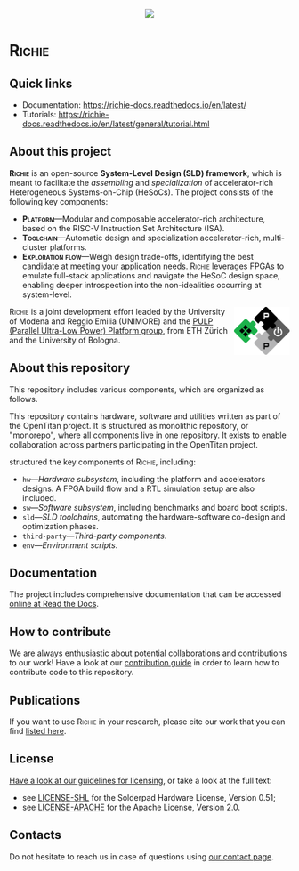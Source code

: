 <figure>
  <p align="center">
  <img
  src="https://richie-docs.readthedocs.io/en/latest/_images/richie.png"
  width="750px"
  </p>
</figure>

# <span style="font-variant:small-caps;">Richie</span>

## Quick links
- Documentation: https://richie-docs.readthedocs.io/en/latest/
- Tutorials: https://richie-docs.readthedocs.io/en/latest/general/tutorial.html

## About this project
<span style="font-variant:small-caps;">**Richie**</span> is an open-source **System-Level Design (SLD) framework**, which is meant to facilitate the _assembling_ and _specialization_ of accelerator-rich Heterogeneous Systems-on-Chip (HeSoCs).
The project consists of the following key components:
- <span style="font-variant:small-caps;">**Platform**</span>—Modular and composable accelerator-rich architecture, based on the RISC-V Instruction Set Architecture (ISA).
- <span style="font-variant:small-caps;">**Toolchain**</span>—Automatic design and specialization accelerator-rich, multi-cluster platforms.
- <span style="font-variant:small-caps;">**Exploration flow**</span>—Weigh design trade-offs, identifying the best candidate at meeting your application needs. <span style="font-variant:small-caps;">Richie</span> leverages FPGAs to emulate full-stack applications and navigate the HeSoC design space, enabling deeper introspection into the non-idealities occurring at system-level.

<a href="https://pulp-platform.org">
<img src="img/pulp_logo_icon.svg" alt="Logo" width="100" align="right">
</a>

<span style="font-variant:small-caps;">Richie</span> is a joint development effort leaded by the University of Modena and Reggio Emilia (UNIMORE) and the [PULP (Parallel Ultra-Low Power) Platform group](https://pulp-platform.org/index.html), from ETH Zürich and the University of Bologna.

## About this repository
This repository includes various components, which are organized as follows.

This repository contains hardware, software and utilities written as part of the OpenTitan project.
It is structured as monolithic repository, or "monorepo", where all components live in one repository.
It exists to enable collaboration across partners participating in the OpenTitan project.

structured the key components of <span style="font-variant:small-caps;">Richie</span>, including:

- `hw`—_Hardware subsystem_, including the platform and accelerators designs. A FPGA build flow and a RTL simulation setup are also included.
- `sw`—_Software subsystem_, including benchmarks and board boot scripts.
- `sld`—_SLD toolchains_, automating the hardware-software co-design and optimization phases.
- `third-party`—_Third-party components_.
- `env`—_Environment scripts_.

## Documentation
The project includes comprehensive documentation that can be accessed [online at Read the Docs](https://richie-docs.readthedocs.io/en/latest/).

## How to contribute
We are always enthusiastic about potential collaborations and contributions to our work!
Have a look at our [contribution guide](https://richie-docs.readthedocs.io/en/latest/general/contributing.html) in order to learn how to contribute code to this repository.

## Publications
If you want to use <span style="font-variant:small-caps;">Richie</span> in your research, please cite our work that you can find [listed here](https://richie-docs.readthedocs.io/en/latest/general/publications.html).

## License
[Have a look at our guidelines for licensing](https://richie-docs.readthedocs.io/en/latest/general/license.html), or take a look at the full text:
- see [LICENSE-SHL](LICENSE-SHL) for the Solderpad Hardware License, Version 0.51;
- see [LICENSE-APACHE](LICENSE-APACHE) for the Apache License, Version 2.0.

## Contacts
Do not hesitate to reach us in case of questions using [our contact page](https://richie-docs.readthedocs.io/en/latest/general/team.html).
